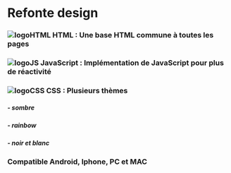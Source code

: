 # Refonte design
[logoHTML]: https://github.com/darkshark400/BLOG/blob/master/icons/html.png
[logoCSS]: https://github.com/darkshark400/BLOG/blob/master/icons/css.png
[logoJS]: https://github.com/darkshark400/BLOG/blob/master/icons/js.png


### ![logoHTML] HTML : Une base HTML commune à toutes les pages

### ![logoJS] JavaScript : Implémentation de JavaScript pour plus de réactivité

### ![logoCSS] CSS : Plusieurs thèmes

##### - sombre
##### - rainbow
##### - noir et blanc

### Compatible Android, Iphone, PC et MAC
